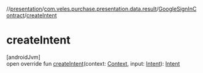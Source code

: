 //[presentation](../../../index.md)/[com.veles.purchase.presentation.data.result](../index.md)/[GoogleSignInContract](index.md)/[createIntent](create-intent.md)

# createIntent

[androidJvm]\
open override fun [createIntent](create-intent.md)(context: [Context](https://developer.android.com/reference/kotlin/android/content/Context.html), input: [Intent](https://developer.android.com/reference/kotlin/android/content/Intent.html)): [Intent](https://developer.android.com/reference/kotlin/android/content/Intent.html)
